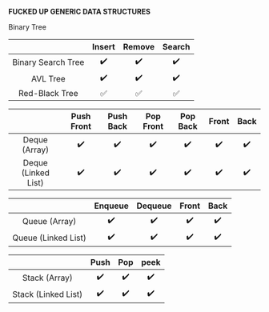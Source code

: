 **FUCKED UP GENERIC DATA STRUCTURES**

Binary Tree

|                    | Insert             | Remove             | Search             |
| :----------------: | :----------------: | :----------------: | :----------------: |
| Binary Search Tree | :heavy_check_mark: | :heavy_check_mark: | :heavy_check_mark: |
| AVL Tree           | :heavy_check_mark: | :heavy_check_mark: | :heavy_check_mark: |
| Red-Black Tree     | :white_check_mark: | :white_check_mark: | :white_check_mark: |



|                     | Push Front         | Push Back          | Pop Front          | Pop Back           | Front              | Back               |
| :-----------------: | :----------------: | :----------------: | :----------------: | :----------------: | :----------------: | :----------------: |
| Deque (Array)       | :heavy_check_mark: | :heavy_check_mark: | :heavy_check_mark: | :heavy_check_mark: | :heavy_check_mark: | :heavy_check_mark: |
| Deque (Linked List) | :heavy_check_mark: | :heavy_check_mark: | :heavy_check_mark: | :heavy_check_mark: | :heavy_check_mark: | :heavy_check_mark: |



|                     | Enqueue            | Dequeue            | Front              | Back               |
| :-----------------: | :----------------: | :----------------: | :----------------: | :----------------: |
| Queue (Array)       | :heavy_check_mark: | :heavy_check_mark: | :heavy_check_mark: | :heavy_check_mark: |
| Queue (Linked List) | :heavy_check_mark: | :heavy_check_mark: | :heavy_check_mark: | :heavy_check_mark: |



|                     | Push               | Pop                | peek               |
| :-----------------: | :----------------: | :----------------: | :----------------: |
| Stack (Array)       | :heavy_check_mark: | :heavy_check_mark: | :heavy_check_mark: |
| Stack (Linked List) | :heavy_check_mark: | :heavy_check_mark: | :heavy_check_mark: |
